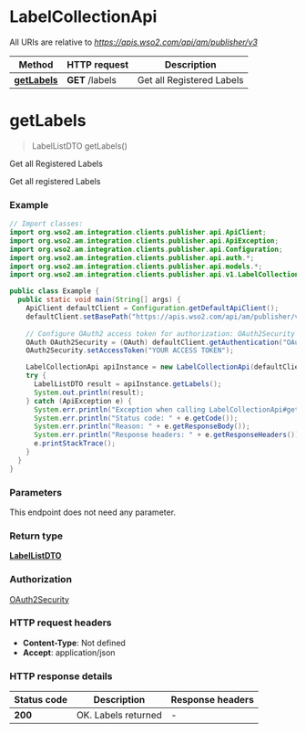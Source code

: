 # LabelCollectionApi

All URIs are relative to *https://apis.wso2.com/api/am/publisher/v3*

Method | HTTP request | Description
------------- | ------------- | -------------
[**getLabels**](LabelCollectionApi.md#getLabels) | **GET** /labels | Get all Registered Labels


<a name="getLabels"></a>
# **getLabels**
> LabelListDTO getLabels()

Get all Registered Labels

Get all registered Labels 

### Example
```java
// Import classes:
import org.wso2.am.integration.clients.publisher.api.ApiClient;
import org.wso2.am.integration.clients.publisher.api.ApiException;
import org.wso2.am.integration.clients.publisher.api.Configuration;
import org.wso2.am.integration.clients.publisher.api.auth.*;
import org.wso2.am.integration.clients.publisher.api.models.*;
import org.wso2.am.integration.clients.publisher.api.v1.LabelCollectionApi;

public class Example {
  public static void main(String[] args) {
    ApiClient defaultClient = Configuration.getDefaultApiClient();
    defaultClient.setBasePath("https://apis.wso2.com/api/am/publisher/v3");
    
    // Configure OAuth2 access token for authorization: OAuth2Security
    OAuth OAuth2Security = (OAuth) defaultClient.getAuthentication("OAuth2Security");
    OAuth2Security.setAccessToken("YOUR ACCESS TOKEN");

    LabelCollectionApi apiInstance = new LabelCollectionApi(defaultClient);
    try {
      LabelListDTO result = apiInstance.getLabels();
      System.out.println(result);
    } catch (ApiException e) {
      System.err.println("Exception when calling LabelCollectionApi#getLabels");
      System.err.println("Status code: " + e.getCode());
      System.err.println("Reason: " + e.getResponseBody());
      System.err.println("Response headers: " + e.getResponseHeaders());
      e.printStackTrace();
    }
  }
}
```

### Parameters
This endpoint does not need any parameter.

### Return type

[**LabelListDTO**](LabelListDTO.md)

### Authorization

[OAuth2Security](../README.md#OAuth2Security)

### HTTP request headers

 - **Content-Type**: Not defined
 - **Accept**: application/json

### HTTP response details
| Status code | Description | Response headers |
|-------------|-------------|------------------|
**200** | OK. Labels returned  |  -  |

